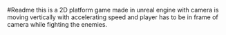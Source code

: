 #Readme
this is a 2D platform game made in unreal engine with camera is moving vertically with accelerating speed and 
player has to be in frame of camera while fighting the enemies.

